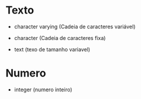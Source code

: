 # Texto

* character varying (Cadeia de caracteres variável)

* character (Cadeia de caracteres fixa)

* text (texo de tamanho variavel)

# Numero

* integer (numero inteiro)